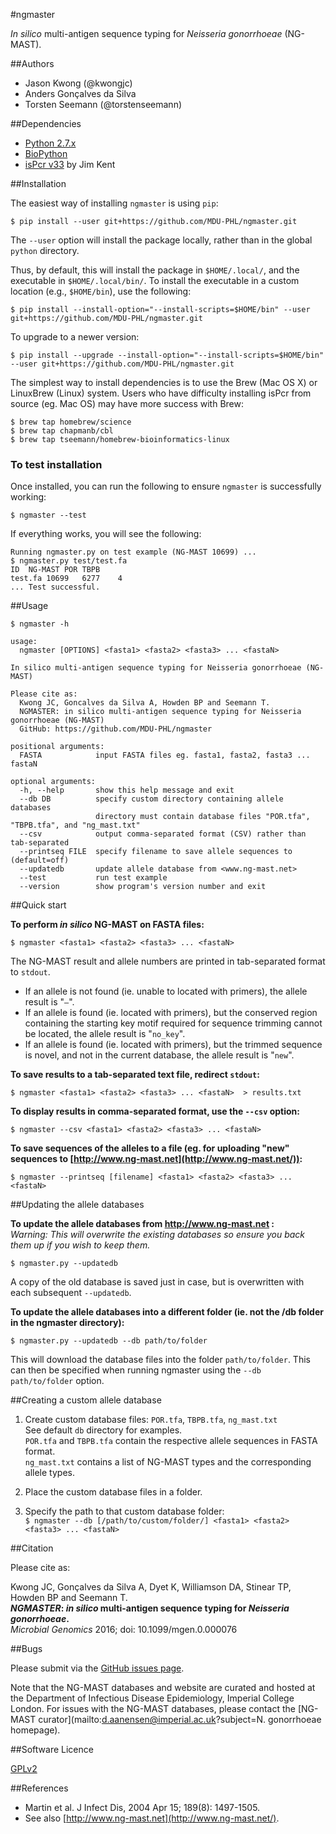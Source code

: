 #ngmaster

*In silico* multi-antigen sequence typing for *Neisseria gonorrhoeae* (NG-MAST).  

##Authors

* Jason Kwong (@kwongjc)
* Anders Gonçalves da Silva
* Torsten Seemann (@torstenseemann)

##Dependencies

* [Python 2.7.x](https://www.python.org/)
* [BioPython](http://biopython.org/)
* [isPcr v33](http://hgwdev.cse.ucsc.edu/~kent/src/) by Jim Kent

##Installation

The easiest way of installing `ngmaster` is using `pip`:

    $ pip install --user git+https://github.com/MDU-PHL/ngmaster.git
    
The `--user` option will install the package locally, rather than in the global `python` directory. 

Thus, by default, this will install the package in `$HOME/.local/`, and the executable in `$HOME/.local/bin/`. To install the executable in a custom location (e.g., `$HOME/bin`), use the following:

    $ pip install --install-option="--install-scripts=$HOME/bin" --user git+https://github.com/MDU-PHL/ngmaster.git

To upgrade to a newer version: 

    $ pip install --upgrade --install-option="--install-scripts=$HOME/bin" --user git+https://github.com/MDU-PHL/ngmaster.git

The simplest way to install dependencies is to use the Brew (Mac OS X) or LinuxBrew (Linux) system. Users who have difficulty installing isPcr from source (eg. Mac OS) may have more success with Brew:
```
$ brew tap homebrew/science
$ brew tap chapmanb/cbl
$ brew tap tseemann/homebrew-bioinformatics-linux
```

### To test installation

Once installed, you can run the following to ensure `ngmaster` is successfully working:

    $ ngmaster --test

If everything works, you will see the following:

```
Running ngmaster.py on test example (NG-MAST 10699) ...
$ ngmaster.py test/test.fa
ID	NG-MAST	POR	TBPB
test.fa	10699	6277	4
... Test successful.
```

##Usage

	$ ngmaster -h
        
	usage: 
	  ngmaster [OPTIONS] <fasta1> <fasta2> <fasta3> ... <fastaN>
	
	In silico multi-antigen sequence typing for Neisseria gonorrhoeae (NG-MAST)

	Please cite as:
	  Kwong JC, Goncalves da Silva A, Howden BP and Seemann T.
	  NGMASTER: in silico multi-antigen sequence typing for Neisseria gonorrhoeae (NG-MAST)
	  GitHub: https://github.com/MDU-PHL/ngmaster
	
	positional arguments:
	  FASTA            input FASTA files eg. fasta1, fasta2, fasta3 ... fastaN
	
	optional arguments:
	  -h, --help       show this help message and exit
	  --db DB          specify custom directory containing allele databases
	                   directory must contain database files "POR.tfa", "TBPB.tfa", and "ng_mast.txt"
	  --csv			   output comma-separated format (CSV) rather than tab-separated
	  --printseq FILE  specify filename to save allele sequences to (default=off)
 	  --updatedb       update allele database from <www.ng-mast.net>
	  --test		   run test example
	  --version        show program's version number and exit


##Quick start

**To perform *in silico* NG-MAST on FASTA files:**

`$ ngmaster <fasta1> <fasta2> <fasta3> ... <fastaN>`

The NG-MAST result and allele numbers are printed in tab-separated format to `stdout`.
* If an allele is not found (ie. unable to located with primers), the allele result is "`–`".
* If an allele is found (ie. located with primers), but the conserved region containing the starting key motif required for sequence trimming cannot be located, the allele result is "`no_key`".
* If an allele is found (ie. located with primers), but the trimmed sequence is novel, and not in the current database, the allele result is "`new`".

**To save results to a tab-separated text file, redirect `stdout`:**

`$ ngmaster <fasta1> <fasta2> <fasta3> ... <fastaN>  > results.txt`

**To display results in comma-separated format, use the `--csv` option:**

`$ ngmaster --csv <fasta1> <fasta2> <fasta3> ... <fastaN>`

**To save sequences of the alleles to a file (eg. for uploading "new" sequences to [http://www.ng-mast.net](http://www.ng-mast.net/)):**

`$ ngmaster --printseq [filename] <fasta1> <fasta2> <fasta3> ... <fastaN>`

##Updating the allele databases

**To update the allele databases from http://www.ng-mast.net :**  
*Warning: This will overwrite the existing databases so ensure you back them up if you wish to keep them.*

	$ ngmaster.py --updatedb

A copy of the old database is saved just in case, but is overwritten with each subsequent   ```--updatedb```.

**To update the allele databases into a different folder (ie. not the /db folder in the ngmaster directory):**

	$ ngmaster.py --updatedb --db path/to/folder

This will download the database files into the folder ```path/to/folder```.
This can then be specified when running ngmaster using the ```--db  path/to/folder``` option.

##Creating a custom allele database

1. Create custom database files: `POR.tfa`, `TBPB.tfa`, `ng_mast.txt`  
   See default `db` directory for examples.  
   `POR.tfa` and `TBPB.tfa` contain the respective allele sequences in FASTA format.  
   `ng_mast.txt` contains a list of NG-MAST types and the corresponding allele types.

2. Place the custom database files in a folder.

3. Specify the path to that custom database folder:  
   `$ ngmaster --db [/path/to/custom/folder/] <fasta1> <fasta2> <fasta3> ... <fastaN>`

##Citation

Please cite as:

Kwong JC, Gonçalves da Silva A, Dyet K, Williamson DA, Stinear TP, Howden BP and Seemann T.  
***NGMASTER*: *in silico* multi-antigen sequence typing for *Neisseria gonorrhoeae*.**  
*Microbial Genomics* 2016; doi: 10.1099/mgen.0.000076 

##Bugs

Please submit via the [GitHub issues page](https://github.com/MDU-PHL/ngmaster/issues).  

Note that the NG-MAST databases and website are curated and hosted at the Department of Infectious Disease Epidemiology, Imperial College London. For issues with the NG-MAST databases, please contact the [NG-MAST curator](mailto:d.aanensen@imperial.ac.uk?subject=N. gonorrhoeae homepage).

##Software Licence

[GPLv2](https://github.com/MDU-PHL/ngmaster/blob/master/LICENSE)

##References

* Martin et al. J Infect Dis, 2004 Apr 15; 189(8): 1497-1505.  
* See also [http://www.ng-mast.net](http://www.ng-mast.net/).
